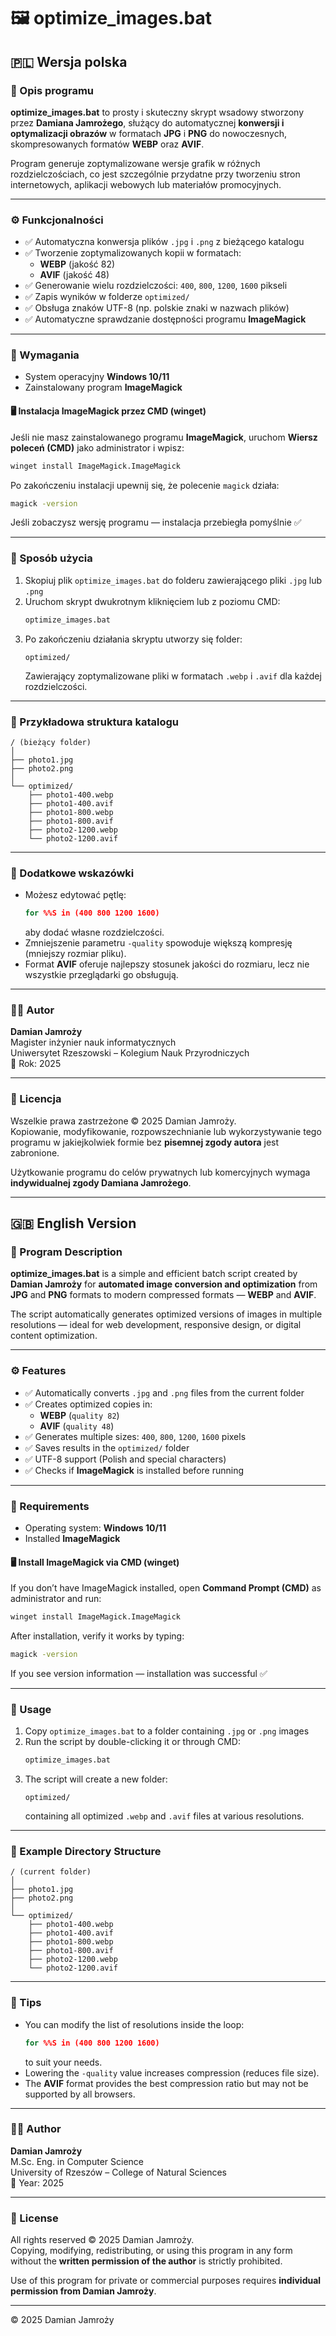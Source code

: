 # 🖼️ optimize_images.bat  
## 🇵🇱 Wersja polska

### 📘 Opis programu
**optimize_images.bat** to prosty i skuteczny skrypt wsadowy stworzony przez **Damiana Jamrożego**, służący do automatycznej **konwersji i optymalizacji obrazów** w formatach **JPG** i **PNG** do nowoczesnych, skompresowanych formatów **WEBP** oraz **AVIF**.

Program generuje zoptymalizowane wersje grafik w różnych rozdzielczościach, co jest szczególnie przydatne przy tworzeniu stron internetowych, aplikacji webowych lub materiałów promocyjnych.

---

### ⚙️ Funkcjonalności
- ✅ Automatyczna konwersja plików `.jpg` i `.png` z bieżącego katalogu  
- ✅ Tworzenie zoptymalizowanych kopii w formatach:
  - **WEBP** (jakość 82)
  - **AVIF** (jakość 48)
- ✅ Generowanie wielu rozdzielczości: `400`, `800`, `1200`, `1600` pikseli  
- ✅ Zapis wyników w folderze `optimized/`  
- ✅ Obsługa znaków UTF-8 (np. polskie znaki w nazwach plików)  
- ✅ Automatyczne sprawdzanie dostępności programu **ImageMagick**

---

### 🧩 Wymagania
- System operacyjny **Windows 10/11**
- Zainstalowany program **ImageMagick**

#### 🖥️ Instalacja ImageMagick przez CMD (winget)
Jeśli nie masz zainstalowanego programu **ImageMagick**, uruchom **Wiersz poleceń (CMD)** jako administrator i wpisz:

```cmd
winget install ImageMagick.ImageMagick
```

Po zakończeniu instalacji upewnij się, że polecenie `magick` działa:

```cmd
magick -version
```

Jeśli zobaczysz wersję programu — instalacja przebiegła pomyślnie ✅

---

### 🚀 Sposób użycia
1. Skopiuj plik `optimize_images.bat` do folderu zawierającego pliki `.jpg` lub `.png`
2. Uruchom skrypt dwukrotnym kliknięciem lub z poziomu CMD:
   ```cmd
   optimize_images.bat
   ```
3. Po zakończeniu działania skryptu utworzy się folder:
   ```
   optimized/
   ```
   Zawierający zoptymalizowane pliki w formatach `.webp` i `.avif` dla każdej rozdzielczości.

---

### 📂 Przykładowa struktura katalogu
```
/ (bieżący folder)
│
├── photo1.jpg
├── photo2.png
│
└── optimized/
    ├── photo1-400.webp
    ├── photo1-400.avif
    ├── photo1-800.webp
    ├── photo1-800.avif
    ├── photo2-1200.webp
    └── photo2-1200.avif
```

---

### 🧠 Dodatkowe wskazówki
- Możesz edytować pętlę:
  ```bat
  for %%S in (400 800 1200 1600)
  ```
  aby dodać własne rozdzielczości.
- Zmniejszenie parametru `-quality` spowoduje większą kompresję (mniejszy rozmiar pliku).
- Format **AVIF** oferuje najlepszy stosunek jakości do rozmiaru, lecz nie wszystkie przeglądarki go obsługują.

---

### 👨‍💻 Autor
**Damian Jamroży**  
Magister inżynier nauk informatycznych  
Uniwersytet Rzeszowski – Kolegium Nauk Przyrodniczych  
📅 Rok: 2025  

---

### 📜 Licencja
Wszelkie prawa zastrzeżone © 2025 Damian Jamroży.  
Kopiowanie, modyfikowanie, rozpowszechnianie lub wykorzystywanie tego programu w jakiejkolwiek formie bez **pisemnej zgody autora** jest zabronione.

Użytkowanie programu do celów prywatnych lub komercyjnych wymaga **indywidualnej zgody Damiana Jamrożego**.


---

## 🇬🇧 English Version

### 📘 Program Description
**optimize_images.bat** is a simple and efficient batch script created by **Damian Jamroży** for **automated image conversion and optimization** from **JPG** and **PNG** formats to modern compressed formats — **WEBP** and **AVIF**.

The script automatically generates optimized versions of images in multiple resolutions — ideal for web development, responsive design, or digital content optimization.

---

### ⚙️ Features
- ✅ Automatically converts `.jpg` and `.png` files from the current folder  
- ✅ Creates optimized copies in:
  - **WEBP** (`quality 82`)
  - **AVIF** (`quality 48`)
- ✅ Generates multiple sizes: `400`, `800`, `1200`, `1600` pixels  
- ✅ Saves results in the `optimized/` folder  
- ✅ UTF-8 support (Polish and special characters)  
- ✅ Checks if **ImageMagick** is installed before running

---

### 🧩 Requirements
- Operating system: **Windows 10/11**  
- Installed **ImageMagick**

#### 🖥️ Install ImageMagick via CMD (winget)
If you don’t have ImageMagick installed, open **Command Prompt (CMD)** as administrator and run:

```cmd
winget install ImageMagick.ImageMagick
```

After installation, verify it works by typing:

```cmd
magick -version
```

If you see version information — installation was successful ✅

---

### 🚀 Usage
1. Copy `optimize_images.bat` to a folder containing `.jpg` or `.png` images  
2. Run the script by double-clicking it or through CMD:
   ```cmd
   optimize_images.bat
   ```
3. The script will create a new folder:
   ```
   optimized/
   ```
   containing all optimized `.webp` and `.avif` files at various resolutions.

---

### 📂 Example Directory Structure
```
/ (current folder)
│
├── photo1.jpg
├── photo2.png
│
└── optimized/
    ├── photo1-400.webp
    ├── photo1-400.avif
    ├── photo1-800.webp
    ├── photo1-800.avif
    ├── photo2-1200.webp
    └── photo2-1200.avif
```

---

### 🧠 Tips
- You can modify the list of resolutions inside the loop:
  ```bat
  for %%S in (400 800 1200 1600)
  ```
  to suit your needs.  
- Lowering the `-quality` value increases compression (reduces file size).  
- The **AVIF** format provides the best compression ratio but may not be supported by all browsers.

---

### 👨‍💻 Author
**Damian Jamroży**  
M.Sc. Eng. in Computer Science  
University of Rzeszów – College of Natural Sciences  
📅 Year: 2025  

---

### 📜 License
All rights reserved © 2025 Damian Jamroży.  
Copying, modifying, redistributing, or using this program in any form without the **written permission of the author** is strictly prohibited.

Use of this program for private or commercial purposes requires **individual permission from Damian Jamroży**.


---

© 2025 Damian Jamroży
